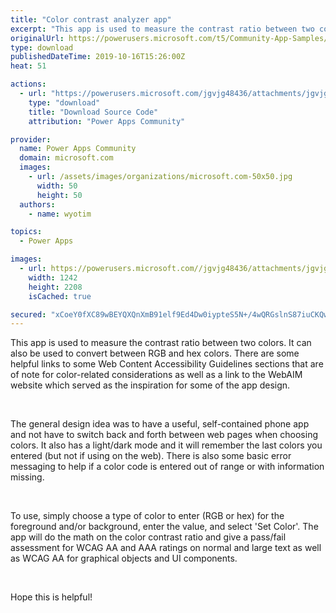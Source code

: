 ```yaml
---
title: "Color contrast analyzer app"
excerpt: "This app is used to measure the contrast ratio between two colors. It can also be used to convert between RGB and hex colors. There are some helpful"
originalUrl: https://powerusers.microsoft.com/t5/Community-App-Samples/Color-contrast-analyzer-app/td-p/384255
type: download
publishedDateTime: 2019-10-16T15:26:00Z
heat: 51

actions:
  - url: "https://powerusers.microsoft.com/jgvjg48436/attachments/jgvjg48436/AppFeedbackGallery/288/2/Color%20Contrast%20Analyzer.msapp"
    type: "download"
    title: "Download Source Code"
    attribution: "Power Apps Community"

provider:
  name: Power Apps Community
  domain: microsoft.com
  images:
    - url: /assets/images/organizations/microsoft.com-50x50.jpg
      width: 50
      height: 50
  authors:
    - name: wyotim

topics:
  - Power Apps

images:
  - url: https://powerusers.microsoft.com//jgvjg48436/attachments/jgvjg48436/AppFeedbackGallery/288/1/Color%20Contrast%20Analyzer%201.jpg
    width: 1242
    height: 2208
    isCached: true

secured: "xCoeY0fXC89wBEYQXQnXmB91elf9Ed4Dw0iypteS5N+/4wQRGslnS87iuCKQwBA/GENHqEFMIi4GIWbBPELGkPieqP7GD4S4PaEmniYeVLe6oRzOses05/h/UwOmDaeYzAVOdL7nQ5wR9tImzkdwZ7KFV1AvMT4ynICeeXjPpBYNx+U9WiYVMs3SdUWZlXadvMIhk975p8h5D5dI/EChxjQ0s3K1ByisSZ5P/Dg2S74yEROSMCAXRlfILsNEvK/cinFQb5iColGJhTMLIV8Mg5s6AtdhyaC4TP2uTRVt3RwY/VSWukiVN4gpv1b9BdSOBJ2NQxhhFLYvlRVzKE/WTNXUCbwyqB1dtzRJ/Kmxb6ZK3KDKv0uXlVNvDD2pfQ0aMRKkIKbboxRh5RBV9hNTrYAq9rQkAU2p1c1SbDAvPmpC/F/dYettrnAfNiE2ISWD;9Fofup9B2WpYXTthw2wNPQ=="
---
```

<p>This app is used to measure the contrast ratio between two colors. It can also be used to convert between RGB and hex colors. There are some helpful links to some Web Content Accessibility Guidelines sections that are of note for color-related considerations as well as a link to the WebAIM website which served as the inspiration for some of the app design.&nbsp;</p>
<p>&nbsp;</p>
<p>The general design idea was to have a useful, self-contained phone app and not have to switch back and forth between web pages when choosing colors.&nbsp;It also has a light/dark mode and it will remember the last colors you entered (but not if using on the web). There is also some basic error messaging to help if a color code is entered out of range or with information missing.</p>
<p>&nbsp;</p>
<p>To use, simply choose a type of color to enter (RGB or hex) for the foreground and/or background, enter the value, and select 'Set Color'. The app will do the math on the color contrast ratio and give a pass/fail assessment for WCAG AA and AAA ratings on normal and large text as well as WCAG AA for graphical objects and UI components.&nbsp;</p>
<p>&nbsp;</p>
<p>Hope this is helpful!</p>

